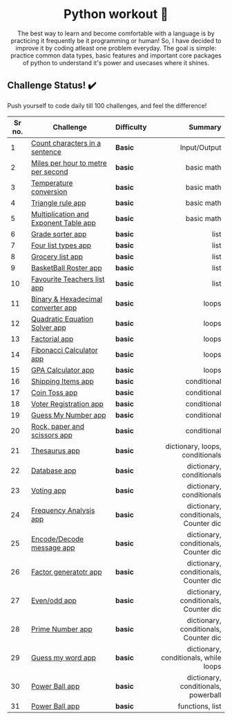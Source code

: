 
<h1 align="center">
  Python workout 💪
</h1>

<p align="center">
 The best way to learn and become comfortable with a language is by practicing it frequently be it programming or human!  
 So, I have decided to improve it by coding atleast one problem everyday.
 The goal is simple: practice common data types, basic features and important core packages of python to understand it's power and usecases where it shines. 
</p>


## Challenge Status! ✔️

Push yourself to code daily till 100 challenges, and feel the difference!

| Sr no. | Challenge | Difficulty | Summary
| ------------ | ---------- | ----- | -----------: |
| 1 | [Count characters in a sentence](challenge_1/main.py) | **Basic** |Input/Output|
| 2 | [Miles per hour to metre per second](challenge_2/main.py) | **basic** |basic math |
| 3 | [Temperature conversion](challenge_3/main.py) | **basic** |basic math |
| 4 | [Triangle rule app](challenge_4/main.py) | **basic** |basic math |
| 5 | [Multiplication and Exponent Table app](challenge_5/main.py) | **basic** |basic math |
| 6 | [Grade sorter app](challenge_6/main.py) | **basic** |list |
| 7 | [Four list types app](challenge_7/main.py) | **basic** |list |
| 8 | [Grocery list app](challenge_8/main.py) | **basic** |list |
| 9 | [BasketBall Roster app](challenge_9/main.py) | **basic** |list |
| 10 | [Favourite Teachers list app](challenge_10/main.py) | **basic** |list |
| 11 | [Binary & Hexadecimal converter app](challenge_11/main.py) | **basic** |loops |
| 12 | [Quadratic Equation Solver app](challenge_12/main.py) | **basic** |loops|
| 13 | [Factorial app](challenge_13/main.py) | **basic** |loops|
| 14 | [Fibonacci Calculator app](challenge_14/main.py) | **basic** |loops|
| 15 | [GPA Calculator app](challenge_15/main.py) | **basic** |loops|
| 16 | [Shipping Items app](challenge_16/main.py) | **basic** |conditional|
| 17 | [Coin Toss app](challenge_17/main.py) | **basic** |conditional|
| 18 | [Voter Registration app](challenge_18/main.py) | **basic** |conditional|
| 19 | [Guess My Number app](challenge_19/main.py) | **basic** |conditional|
| 20 | [Rock, paper and scissors app](challenge_20/main.py) | **basic** |conditional|
| 21 | [Thesaurus app](challenge_21/main.py) | **basic** |dictionary, loops, conditionals|
| 22 | [Database app](challenge_22/main.py) | **basic** |dictionary, conditionals|
| 23 | [Voting app](challenge_23/main.py) | **basic** |dictionary, conditionals|
| 24 | [Frequency Analysis app](challenge_24/main.py) | **basic** |dictionary, conditionals, Counter dic|
| 25 | [Encode/Decode message app](challenge_25/main.py) | **basic** |dictionary, conditionals, Counter dic|
| 26 | [Factor generatotr app](challenge_26/main.py) | **basic** |dictionary, conditionals, Counter dic|
| 27 | [Even/odd app](challenge_27/main.py) | **basic** |dictionary, conditionals, Counter dic|
| 28 | [Prime Number app](challenge_28/main.py) | **basic** |dictionary, conditionals, Counter dic|
| 29 | [Guess my word app](challenge_29/main.py) | **basic** |dictionary, conditionals, while loops|
| 30 | [Power Ball app](challenge_30/main.py) | **basic** |dictionary, conditionals, powerball|
| 31 | [Power Ball app](challenge_31/main.py) | **basic** |functions, list|

